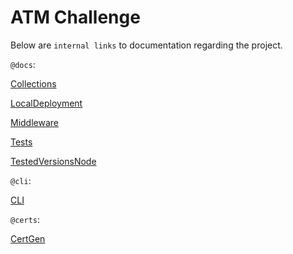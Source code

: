 # ATM Challenge

Below are `internal links` to documentation regarding the project.

`@docs`:

[Collections](/docs/Collections.md)

[LocalDeployment](/docs/LocalDeployment.md) 

[Middleware](/docs/Middleware.md)

[Tests](/docs/Tests.md)

[TestedVersionsNode](/docs/TestedVersionsNode.md)

`@cli`:

[CLI](/cli/CLI.md)


`@certs`:

[CertGen](/certs/CertGen.md)